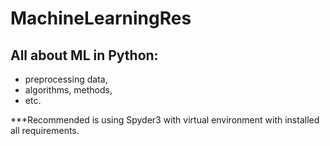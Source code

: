 # MachineLearningRes

## All about ML in Python:

* preprocessing data,
* algorithms, methods,
* etc.

***Recommended is using Spyder3 with virtual environment with installed all requirements.

